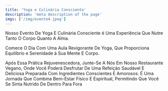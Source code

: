 ```yaml
---
title: 'Yoga e Culinária Consciente'
description: 'meta description of the page'
imgs: ['/img/evento4.jpeg']
---
```

Nosso Evento De Yoga E Culinária Consciente é Uma Experiência Que Nutre Tanto O Corpo Quanto A Alma. 

Comece O Dia Com Uma Aula Revigorante De Yoga, Que Proporciona Equilíbrio e Serenidade à Sua Mente E Corpo. 

Após Essa Prática Rejuvenescedora, Junte-Se A Nós Em Nosso Restaurante Vegano, Onde Você Poderá Desfrutar De Uma Refeição Saudável E Deliciosa Preparada Com Ingredientes Conscientes E Amorosos. É Uma Jornada Que Combina Bem-Estar Físico E Espiritual, Permitindo Que Você Se Sinta Nutrido De Dentro Para Fora